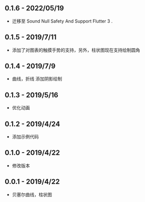 ## 0.1.6 - 2022/05/19
* 迁移至 Sound Null Safety And Support Flutter 3 .

## 0.1.5 - 2019/7/11
* 添加了对图表的触摸手势的支持，另外，柱状图现在支持绘制圆角

## 0.1.4 - 2019/7/9
* 曲线，折线 添加阴影绘制

## 0.1.3 - 2019/5/16
* 优化动画

## 0.1.2 - 2019/4/24
* 添加示例代码

## 0.1.0 - 2019/4/22
* 修改版本

## 0.0.1 - 2019/4/22
* 贝塞尔曲线，柱状图
